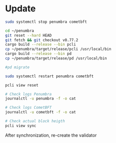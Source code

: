 # Update

```bash
sudo systemctl stop penumbra cometbft
```

```bash
cd ~/penumbra 
git reset --hard HEAD
git fetch && git checkout v0.77.2
cargo build --release --bin pcli
cp ~/penumbra/target/release/pcli /usr/local/bin
cargo build --release --bin pd
cp ~/penumbra/target/release/pd /usr/local/bin
```

```bash
#pd migrate
```

```bash
sudo systemctl restart penumbra cometbft
```

```bash
pcli view reset
```

```bash
# Check logs Penumbra
journalctl -u penumbra -f -o cat
```

```bash
# Check logs CometBFT
journalctl -u cometbft -f -o cat
```

```bash
# Check actual block heigth
pcli view sync
```

After synchronization, re-create the validator
